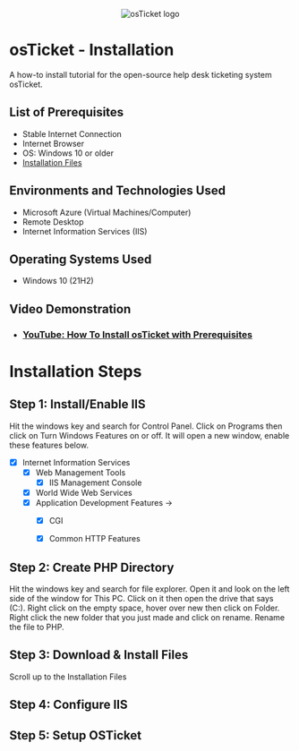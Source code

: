 <p align="center">
<img src="https://i.imgur.com/Clzj7Xs.png" alt="osTicket logo"/>
</p>

<h1>osTicket - Installation</h1>
A how-to install tutorial for the open-source help desk ticketing system osTicket.<br />

<h2>List of Prerequisites</h2>

- Stable Internet Connection
- Internet Browser
- OS: Windows 10 or older
- <a href="https://drive.google.com/drive/u/2/folders/1APMfNyfNzcxZC6EzdaNfdZsUwxWYChf6">Installation Files</a></h3>


<h2>Environments and Technologies Used</h2>

- Microsoft Azure (Virtual Machines/Computer)
- Remote Desktop
- Internet Information Services (IIS)

<h2>Operating Systems Used </h2>

- Windows 10</b> (21H2)
  
<h2>Video Demonstration</h2>

- ### [YouTube: How To Install osTicket with Prerequisites](https://www.youtube.com)
  
<h1>Installation Steps</h1>

<h2>Step 1: Install/Enable IIS</h2>

Hit the windows key and search for Control Panel. Click on Programs then click on Turn Windows Features on or off.
It will open a new window, enable these features below.

- [X] Internet Information Services
  - [X] Web Management Tools
     - [X] IIS Management Console
  - [X]  World Wide Web Services
    - [X]  Application Development Features ->
       - [X] CGI
       - [X] Common HTTP Features


<h2>Step 2: Create PHP Directory</h2>
Hit the windows key and search for file explorer. Open it and look on the left side of the window for This PC. Click on it then open the drive that says (C:). Right click on the empty space, hover over new then click on Folder. Right click the new folder that you just made and click on rename. Rename the file to PHP.


<h2>Step 3: Download & Install Files</h2>
Scroll up to the Installation Files


<h2>Step 4: Configure IIS</h2>



<h2>Step 5: Setup OSTicket</h2>

